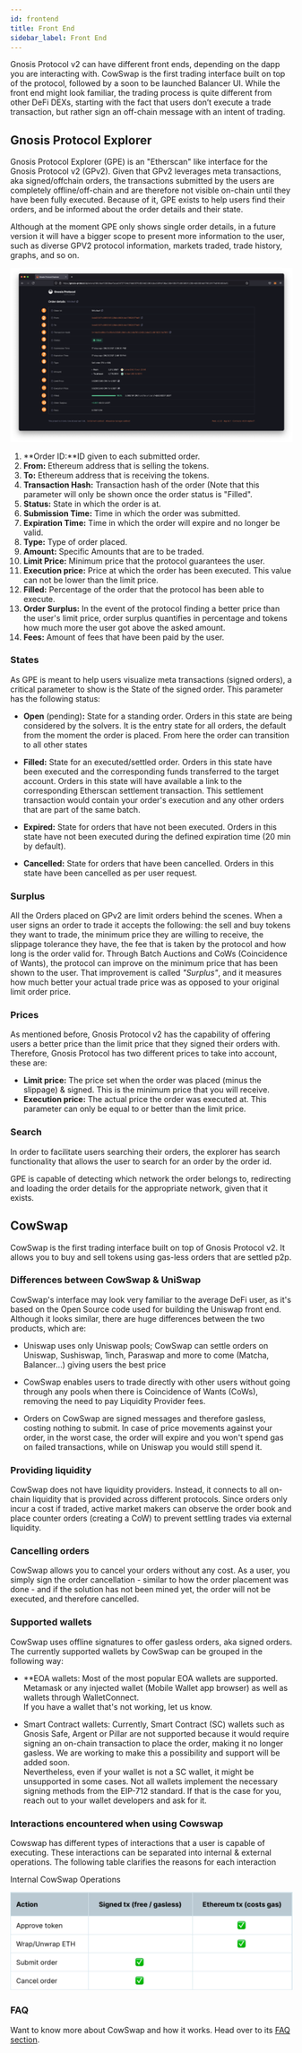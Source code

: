```yaml
---
id: frontend
title: Front End
sidebar_label: Front End
---
```


Gnosis Protocol v2 can have different front ends, depending on the dapp you are interacting with. CowSwap is the first trading interface built on top of the protocol, followed by a soon to be launched Balancer UI.
While the front end might look familiar, the trading process is quite different from other DeFi DEXs, starting with the fact that users don’t execute a trade transaction, but rather sign an off-chain message with an intent of trading.

## Gnosis Protocol Explorer 
Gnosis Protocol Explorer (GPE) is an "Etherscan" like interface for the Gnosis Protocol v2 (GPv2). Given that GPv2 leverages meta transactions, aka signed/offchain orders, the transactions submitted by the users are completely offline/off-chain and are therefore not visible on-chain until they have been fully executed. Because of it, GPE exists to help users find their orders, and be informed about the order details and their state.

Although at the moment GPE only shows single order details, in a future version it will have a bigger scope to present more information to the user, such as diverse GPV2 protocol information, markets traded, trade history, graphs, and so on.

<img src="assets/FrontEnd.png">

1.  **Order ID:**ID given to each submitted order.
2.  **From:** Ethereum address that is selling the tokens.
3.  **To:** Ethereum address that is receiving the tokens.
4. 	**Transaction Hash:** Transaction hash of the order (Note that this parameter will only be shown once the order status is "Filled".
5.  **Status:** State in which the order is at. 
6.  **Submission Time:** Time in which the order was submitted. 
7.  **Expiration Time:** Time in which the order will expire and no longer be valid.
8. 	**Type:** Type of order placed.
9.  **Amount:** Specific Amounts that are to be traded.
10. **Limit Price:** Minimum price that the protocol guarantees the user.
11. **Execution price:** Price at which the order has been executed. This value can not be lower than the limit price. 
12. **Filled:** Percentage of the order that the protocol has been able to execute. 
13. **Order Surplus:** In the event of the protocol finding a better price than the user's limit price, order surplus quantifies in percentage and tokens how much more the user got above the asked amount. 
14. **Fees:** Amount of fees that have been paid by the user.

### States
 

As GPE is meant to help users visualize meta transactions (signed orders), a critical parameter to show is the State of the signed order. This parameter has the following status:

-   **Open** (pending)**:** State for a standing order. Orders in this state are being considered by the solvers. It is the entry state for all orders, the default from the moment the order is placed. From here the order can transition to all other states

-   **Filled:** State for an executed/settled order. Orders in this state have been executed and the corresponding funds transferred to the target account. Orders in this state will have available a link to the corresponding Etherscan settlement transaction. This settlement transaction would contain your order's execution and any other orders that are part of the same batch.

-   **Expired:** State for orders that have not been executed. Orders in this state have not been executed during the defined expiration time (20 min by default).

-   **Cancelled:** State for orders that have been cancelled. Orders in this state have been cancelled as per user request.

### Surplus


All the Orders placed on GPv2 are limit orders behind the scenes. When a user signs an order to trade it accepts the following: the sell and buy tokens they want to trade, the minimum price they are willing to receive, the slippage tolerance they have, the fee that is taken by the protocol and how long is the order valid for. Through Batch Auctions and CoWs (Coincidence of Wants), the protocol can improve on the minimum price that has been shown to the user. That improvement is called *"Surplus"*, and it measures how much better your actual trade price was as opposed to your original limit order price.

###  Prices

As mentioned before, Gnosis Protocol v2 has the capability of offering users a better price than the limit price that they signed their orders with. Therefore, Gnosis Protocol has two different prices to take into account, these are:

-   **Limit price:** The price set when the order was placed (minus the slippage) & signed. This is the minimum price that you will receive. 
-   **Execution price:** The actual price the order was executed at. This parameter can only be equal to or better than the limit price.

### Search
 
In order to facilitate users searching their orders, the explorer has search functionality that allows the user to search for an order by the order id.

GPE is capable of detecting which network the order belongs to, redirecting and loading the order details for the appropriate network, given that it exists.



## CowSwap
 
CowSwap is the first trading interface built on top of Gnosis Protocol v2. It allows you to buy and sell tokens using gas-less orders that are settled p2p.

###  Differences between CowSwap & UniSwap


CowSwap's interface may look very familiar to the average DeFi user, as it's based on the Open Source code used for building the Uniswap front end. Although it looks similar, there are huge differences between the two products, which are:

-   Uniswap uses only Uniswap pools; CowSwap can settle orders on Uniswap, Sushiswap, 1inch, Paraswap and more to come (Matcha, Balancer...) giving users the best price

-   CowSwap enables users to trade directly with other users without going through any pools when there is Coincidence of Wants (CoWs), removing the need to pay Liquidity Provider fees.

-   Orders on CowSwap are signed messages and therefore gasless, costing nothing to submit. In case of price movements against your order, in the worst case, the order will expire and you won't spend gas on failed transactions, while on Uniswap you would still spend it.

### Providing liquidity


CowSwap does not have liquidity providers. Instead, it connects to all on-chain liquidity that is provided across different protocols. Since orders only incur a cost if traded, active market makers can observe the order book and place counter orders (creating a CoW) to prevent settling trades via external liquidity.

### Cancelling orders
 

CowSwap allows you to cancel your orders without any cost. As a user, you simply sign the order cancellation - similar to how the order placement was done - and if the solution has not been mined yet, the order will not be executed, and therefore cancelled.

### Supported wallets


CowSwap uses offline signatures to offer gasless orders, aka signed orders. The currently supported wallets by CowSwap can be grouped in the following way:

-   **EOA wallets: Most of the most popular EOA wallets are supported. Metamask or any injected wallet (Mobile Wallet app browser) as well as wallets through WalletConnect.\
    If you have a wallet that's not working, let us know.

-   Smart Contract wallets: Currently, Smart Contract (SC) wallets such as Gnosis Safe, Argent or Pillar are not supported because it would require signing an on-chain transaction to place the order, making it no longer gasless. We are working to make this a possibility and support will be added soon.\
    Nevertheless, even if your wallet is not a SC wallet, it might be unsupported in some cases. Not all wallets implement the necessary signing methods from the EIP-712 standard. If that is the case for you, reach out to your wallet developers and ask for it.

### Interactions encountered when using Cowswap


Cowswap has different types of interactions that a user is capable of executing. These interactions can be separated into internal & external operations. The following table clarifies the reasons for each interaction

Internal CowSwap Operations

<img src="assets/cowswap.png">

### FAQ

Want to know more about CowSwap and how it works. Head over to its [FAQ section](https://cowswap.exchange/#/faq).

